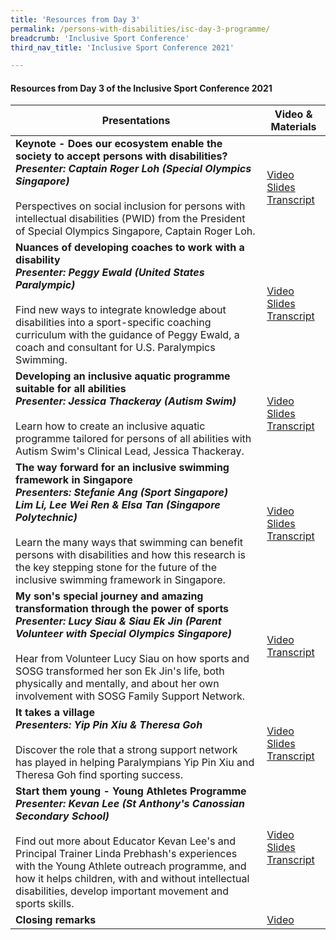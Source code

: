 ```yaml
---
title: 'Resources from Day 3'
permalink: /persons-with-disabilities/isc-day-3-programme/
breadcrumb: 'Inclusive Sport Conference'
third_nav_title: 'Inclusive Sport Conference 2021'

---
```



#### Resources from Day 3 of the Inclusive Sport Conference 2021


| Presentations | Video & Materials |
| ----          | --------------    |
**Keynote - Does our ecosystem enable the society to accept persons with disabilities?<br>*Presenter: Captain Roger Loh (Special Olympics Singapore)***<br><br>Perspectives on social inclusion for persons with intellectual disabilities (PWID) from the President of Special Olympics Singapore, Captain Roger Loh. | [Video](https://www.youtube.com/watch?v=QtLMx7eEMPE&list=PLq_iyD5SmqtazN6l183OEfECfJGIbRhh8&index=2)<br><a href="/files/day3_slides_1.pdf">Slides</a><br><a href="/files/day3_transcript_1.pdf">Transcript</a>
**Nuances of developing coaches to work with a disability<br>*Presenter: Peggy Ewald (United States Paralympic)***<br><br>Find new ways to integrate knowledge about disabilities into a sport-specific coaching curriculum with the guidance of Peggy Ewald, a coach and consultant for U.S. Paralympics Swimming. | [Video](https://www.youtube.com/watch?v=k3dKAJWXH2k&list=PLq_iyD5SmqtazN6l183OEfECfJGIbRhh8&index=1)<br><a href="/files/day3_slides_2.pdf">Slides</a><br><a href="/files/day3_transcript_2.pdf">Transcript</a>
**Developing an inclusive aquatic programme suitable for all abilities<br>*Presenter: Jessica Thackeray (Autism Swim)***<br><br>Learn how to create an inclusive aquatic programme tailored for persons of all abilities with Autism Swim's Clinical Lead, Jessica Thackeray. |[Video](https://www.youtube.com/watch?v=W9Q6kWYFsUo&list=PLq_iyD5SmqtazN6l183OEfECfJGIbRhh8&index=3)<br><a href="/files/day3_slides_3.pdf">Slides</a><br><a href="/files/day3_transcript_3.pdf">Transcript</a>
**The way forward for an inclusive swimming framework in Singapore<br>*Presenters: Stefanie Ang (Sport Singapore)<br>Lim Li, Lee Wei Ren & Elsa Tan (Singapore Polytechnic)***<br><br>Learn the many ways that swimming can benefit persons with disabilities and how this research is the key stepping stone for the future of the inclusive swimming framework in Singapore. | [Video](https://www.youtube.com/watch?v=Gsce8ebCuW4&list=PLq_iyD5SmqtazN6l183OEfECfJGIbRhh8&index=4)<br><a href="/files/day3_slides_4.pdf">Slides</a><br><a href="/files/day3_transcript_4.pdf">Transcript</a> 
**My son's special journey and amazing transformation through the power of sports<br>*Presenter: Lucy Siau & Siau Ek Jin (Parent Volunteer with Special Olympics Singapore)***<br><br>Hear from Volunteer Lucy Siau on how sports and SOSG transformed her son Ek Jin's life, both physically and mentally, and about her own involvement with SOSG Family Support Network. | [Video](https://www.youtube.com/watch?v=tcJdHdeGOHc&list=PLq_iyD5SmqtazN6l183OEfECfJGIbRhh8&index=5)<br><a href="/files/day3_transcript_5.pdf">Transcript</a>
**It takes a village<br>*Presenters: Yip Pin Xiu & Theresa Goh***<br><br>Discover the role that a strong support network has played in helping Paralympians Yip Pin Xiu and Theresa Goh find sporting success. | [Video](https://www.youtube.com/watch?v=dHAcwfn_j3E&list=PLq_iyD5SmqtazN6l183OEfECfJGIbRhh8&index=5)<br><a href="/files/day3_slides_6.pdf">Slides</a><br><a href="/files/day3_transcript_6.pdf">Transcript</a>
**Start them young - Young Athletes Programme<br>*Presenter: Kevan Lee (St Anthony's Canossian Secondary School)***<br><br>Find out more about Educator Kevan Lee's and Principal Trainer Linda Prebhash's experiences with the Young Athlete outreach programme, and how it helps children, with and without intellectual disabilities, develop important movement and sports skills. | [Video](https://www.youtube.com/watch?v=Ih0iDgmIhfU&list=PLq_iyD5SmqtazN6l183OEfECfJGIbRhh8&index=6)<br><a href="/files/day3_slides_7.pdf">Slides</a><br><a href="/files/day3_transcript_7.pdf">Transcript</a> 
**Closing remarks** | [Video](https://www.youtube.com/watch?v=KmfXQcGj8MU&list=PLq_iyD5SmqtazN6l183OEfECfJGIbRhh8&index=8)
